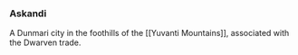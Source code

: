 ### Askandi

A Dunmari city in the foothills of the [[Yuvanti Mountains]], associated with the Dwarven trade. 